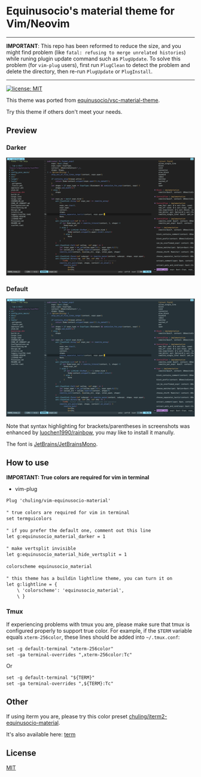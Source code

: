 # Equinusocio's material theme for Vim/Neovim

*****

**IMPORTANT**: This repo has been reformed to reduce the size, and you might find problem (like `fatal: refusing to merge unrelated histories`) while runing plugin update command such as `PlugUpdate`. To solve this problem (for `vim-plug` users), first run `PlugClean` to detect the problem and delete the directory, then re-run `PlugUpdate` or `PlugInstall`.

*****

[![license: MIT](https://img.shields.io/badge/license-MIT-6F42C1)](LICENSE-MIT)

This theme was ported from [equinusocio/vsc-material-theme](https://github.com/equinusocio/vsc-material-theme).

Try this theme if others don't meet your needs.

## Preview

### Darker

![](https://raw.githubusercontent.com/chuling/vim-equinusocio-material-preview/master/0.png)

### Default

![](https://raw.githubusercontent.com/chuling/vim-equinusocio-material-preview/master/1.png)

Note that syntax highlighting for brackets/parentheses in screenshots was enhanced by [luochen1990/rainbow](https://github.com/luochen1990/rainbow), you may like to install it manully.

The font is [JetBrains/JetBrainsMono](https://github.com/JetBrains/JetBrainsMono.git).

## How to use

**IMPORTANT: True colors are required for vim in terminal**

* vim-plug

```vim
Plug 'chuling/vim-equinusocio-material'

" true colors are required for vim in terminal
set termguicolors

" if you prefer the default one, comment out this line
let g:equinusocio_material_darker = 1

" make vertsplit invisible
let g:equinusocio_material_hide_vertsplit = 1

colorscheme equinusocio_material

" this theme has a buildin lightline theme, you can turn it on
let g:lightline = {
    \ 'colorscheme': 'equinusocio_material',
    \ }
```

### Tmux

If experiencing problems with tmux you are, please make sure that tmux is configured properly to support true color. For example, if the `$TERM` variable equals `xterm-256color`, these lines should be added into `~/.tmux.conf`:

```
set -g default-terminal "xterm-256color"
set -ga terminal-overrides ",xterm-256color:Tc"
```

Or

```
set -g default-terminal "${TERM}"
set -ga terminal-overrides ",${TERM}:Tc"
```

## Other

If using iterm you are, please try this color preset [chuling/iterm2-equinusocio-material](https://github.com/chuling/iterm2-equinusocio-material).

It's also available here: [term](./term)

## License

[MIT](LICENSE-MIT)
